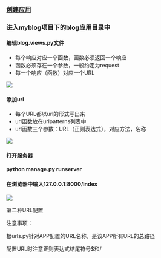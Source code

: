 ### [创建应用](https://github.com/lgy923/learn_python/blob/master/Django%E6%A1%86%E6%9E%B6/3_Django%E5%88%9B%E5%BB%BA%E5%BA%94%E7%94%A8.md#%E5%88%9B%E5%BB%BA%E5%BA%94%E7%94%A8)

### 进入myblog项目下的blog应用目录中

#### 编辑blog.views.py文件

-   每个响应对应一个函数，函数必须返回一个响应
-   函数必须存在一个参数，一般约定为request
-   每一个响应（函数）对应一个URL

![](images/1.png)

#### 添加url

-   每个URL都以url的形式写出来
-   url函数放在urlpatterns列表中
-   url函数三个参数：URL（正则表达式），对应方法，名称

![](images/2.png)

#### 打开服务器

**python manage.py runserver**

#### 在浏览器中输入127.0.0.1:8000/index

![](images/3.png)



第二种URL配置

注意事项：

根urls.py针对APP配置的URL名称，是该APP所有URL的总路径

配置URL时注意正则表达式结尾符号$和/